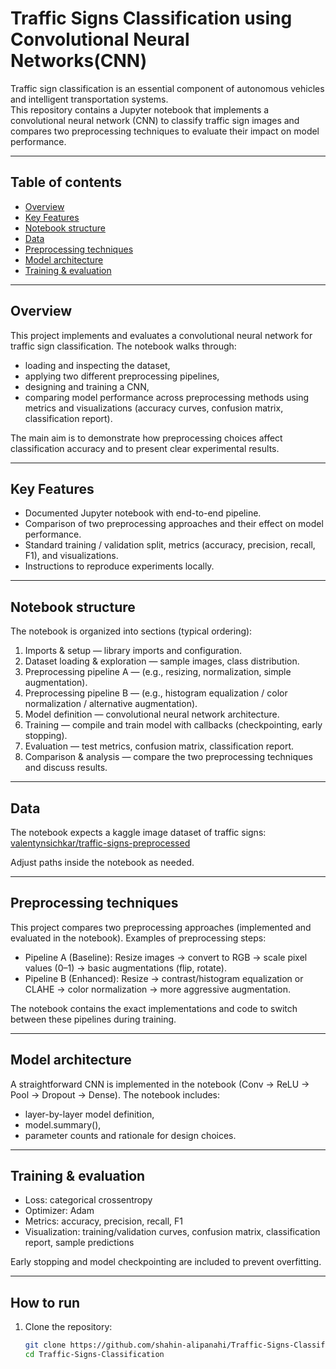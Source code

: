 # Traffic Signs Classification using Convolutional Neural Networks(CNN) 

Traffic sign classification is an essential component of autonomous vehicles and intelligent transportation systems.  
This repository contains a Jupyter notebook that implements a convolutional neural network (CNN) to classify traffic sign images and compares two preprocessing techniques to evaluate their impact on model performance.


---

## Table of contents
- [Overview](#overview)  
- [Key Features](#key-features)  
- [Notebook structure](#notebook-structure)  
- [Data](#data)  
- [Preprocessing techniques](#preprocessing-techniques)  
- [Model architecture](#model-architecture)  
- [Training & evaluation](#training--evaluation)  

---

## Overview
This project implements and evaluates a convolutional neural network for traffic sign classification. The notebook walks through:
- loading and inspecting the dataset,
- applying two different preprocessing pipelines,
- designing and training a CNN,
- comparing model performance across preprocessing methods using metrics and visualizations (accuracy curves, confusion matrix, classification report).

The main aim is to demonstrate how preprocessing choices affect classification accuracy and to present clear experimental results.

---

## Key Features
- Documented Jupyter notebook with end-to-end pipeline.
- Comparison of two preprocessing approaches and their effect on model performance.
- Standard training / validation split, metrics (accuracy, precision, recall, F1), and visualizations.
- Instructions to reproduce experiments locally.

---

## Notebook structure
The notebook is organized into sections (typical ordering):
1. Imports & setup — library imports and configuration.  
2. Dataset loading & exploration — sample images, class distribution.  
3. Preprocessing pipeline A — (e.g., resizing, normalization, simple augmentation).  
4. Preprocessing pipeline B — (e.g., histogram equalization / color normalization / alternative augmentation).  
5. Model definition — convolutional neural network architecture.  
6. Training — compile and train model with callbacks (checkpointing, early stopping).  
7. Evaluation — test metrics, confusion matrix, classification report.  
8. Comparison & analysis — compare the two preprocessing techniques and discuss results.  

---

## Data
The notebook expects a kaggle image dataset of traffic signs: [valentynsichkar/traffic-signs-preprocessed](https://www.kaggle.com/datasets/valentynsichkar/traffic-signs-preprocessed)

Adjust paths inside the notebook as needed.

---

## Preprocessing techniques
This project compares two preprocessing approaches (implemented and evaluated in the notebook). Examples of preprocessing steps:
- Pipeline A (Baseline): Resize images → convert to RGB → scale pixel values (0–1) → basic augmentations (flip, rotate).  
- Pipeline B (Enhanced): Resize → contrast/histogram equalization or CLAHE → color normalization → more aggressive augmentation.  

The notebook contains the exact implementations and code to switch between these pipelines during training.

---

## Model architecture
A straightforward CNN is implemented in the notebook (Conv → ReLU → Pool → Dropout → Dense). The notebook includes:
- layer-by-layer model definition,
- model.summary(),
- parameter counts and rationale for design choices.

---

## Training & evaluation
- Loss: categorical crossentropy  
- Optimizer: Adam  
- Metrics: accuracy, precision, recall, F1  
- Visualization: training/validation curves, confusion matrix, classification report, sample predictions  

Early stopping and model checkpointing are included to prevent overfitting.

---

## How to run
1. Clone the repository:
   ```bash
   git clone https://github.com/shahin-alipanahi/Traffic-Signs-Classification.git
   cd Traffic-Signs-Classification
   ```
   
